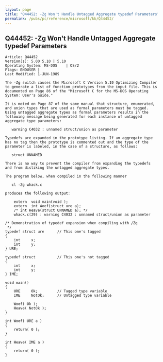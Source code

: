 ```yaml
---
layout: page
title: "Q44452: -Zg Won't Handle Untagged Aggregate typedef Parameters"
permalink: /pubs/pc/reference/microsoft/kb/Q44452/
---
```


## Q44452: -Zg Won't Handle Untagged Aggregate typedef Parameters

	Article: Q44452
	Version(s): 5.00 5.10 | 5.10
	Operating System: MS-DOS    | OS/2
	Flags: ENDUSER |
	Last Modified: 1-JUN-1989
	
	The -Zg switch causes the Microsoft C Version 5.10 Optimizing Compiler
	to generate a list of function prototypes from the input file. This is
	documented on Page 86 of the "Microsoft C for the MS-DOS Operating
	System: User's Guide."
	
	It is noted on Page 87 of the same manual that structure, enumerated,
	and union types that are used as formal parameters must be tagged.
	Using untagged aggregate types as formal parameters results in the
	following message being generated for each instance of untagged
	aggregate type parameters:
	
	   warning C4032 : unnamed struct/union as parameter
	
	Typedefs are expanded in the prototype listing. If an aggregate type
	has no tag then the prototype is commented out and the type of the
	parameter is labeled, in the case of a structure, as follows:
	
	   struct UNNAMED
	
	There is no way to prevent the compiler from expanding the typedefs
	and from disliking the untagged aggregate types.
	
	The program below, when compiled in the following manner
	
	   cl -Zg whack.c
	
	produces the following output:
	
	    extern  void main(void );
	    extern  int Woof(struct ure a);
	    /* int Heave(struct UNNAMED a); */
	    whack.c(29) : warning C4032 : unnamed struct/union as parameter
	
	/* Demonstration of typedef expansion when compiling with /Zg
	 */
	typedef struct ure      // This one's tagged
	{
	    int     x;
	    int     y;
	} URE;
	
	typedef struct          // This one's not tagged
	{
	    int     x;
	    int     y;
	} IME;
	
	void main()
	{
	    URE     Ok;         // Tagged type variable
	    IME     NotOk;      // Untagged type variable
	
	    Woof( Ok );
	    Heave( NotOk );
	}
	
	int Woof( URE a )
	{
	    return( 0 );
	}
	
	int Heave( IME a )
	{
	    return( 0 );
	}
